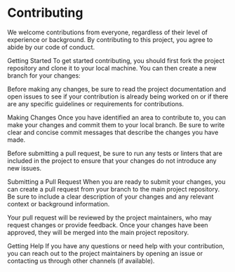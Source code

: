 # Contributing

We welcome contributions from everyone, regardless of their level of experience or background. By contributing to this project, you agree to abide by our code of conduct.

Getting Started
To get started contributing, you should first fork the project repository and clone it to your local machine. You can then create a new branch for your changes:

Before making any changes, be sure to read the project documentation and open issues to see if your contribution is already being worked on or if there are any specific guidelines or requirements for contributions.

Making Changes
Once you have identified an area to contribute to, you can make your changes and commit them to your local branch. Be sure to write clear and concise commit messages that describe the changes you have made.

Before submitting a pull request, be sure to run any tests or linters that are included in the project to ensure that your changes do not introduce any new issues.

Submitting a Pull Request
When you are ready to submit your changes, you can create a pull request from your branch to the main project repository. Be sure to include a clear description of your changes and any relevant context or background information.

Your pull request will be reviewed by the project maintainers, who may request changes or provide feedback. Once your changes have been approved, they will be merged into the main project repository.

Getting Help
If you have any questions or need help with your contribution, you can reach out to the project maintainers by opening an issue or contacting us through other channels (if available).
